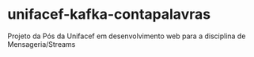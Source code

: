 # unifacef-kafka-contapalavras
Projeto da Pós da Unifacef em desenvolvimento web para a disciplina de Mensageria/Streams
